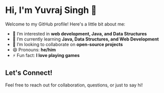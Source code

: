 # Hi, I'm Yuvraj Singh 👋

Welcome to my GitHub profile! Here's a little bit about me:

- 👀 I’m interested in **web development, Java, and Data Structures**
- 🌱 I’m currently learning **Java, Data Structures, and Web Development**
- 💞️ I’m looking to collaborate on **open-source projects**
- 😄 Pronouns: **he/him**
- ⚡ Fun fact: **I love playing games**

## Let's Connect!
Feel free to reach out for collaboration, questions, or just to say hi!

